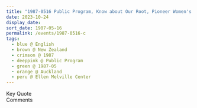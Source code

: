 ```yaml
---
title: "1987-0516 Public Program, Know about Our Root, Pioneer Women's Memorial Hall, Ellen Melville Center, 2 Freyberg Place, Auckland, New Zealand"
date: 2023-10-24
display_date: 
sort_date: 1987-05-16
permalink: /events/1987-0516-c
tags:
  - blue @ English
  - brown @ New Zealand
  - crimson @ 1987
  - deeppink @ Public Program
  - green @ 1987-05 
  - orange @ Auckland
  - peru @ Ellen Melville Center
---
```


<wave-list>
  <list-title color="green" width="75">Key Quote</list-title>
  <list-item color="BlanchedAlmond"  width="200"></list-item>
  <list-item color="Lavender"></list-item>
  <list-item color="BlanchedAlmond"></list-item>
</wave-list>

<br>

<wave-list>
  <list-title color="green" width="75">Comments</list-title>
  <list-item color="BlanchedAlmond"  width="200"></list-item>
  <list-item color="Lavender"></list-item>
  <list-item color="BlanchedAlmond"></list-item>
</wave-list>
